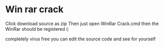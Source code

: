 # Win rar crack
Click download source as zip
Then just open WinRar Crack.cmd then the WinRar should be registered (:

completely virus free you can edit the source code and see for yourself
